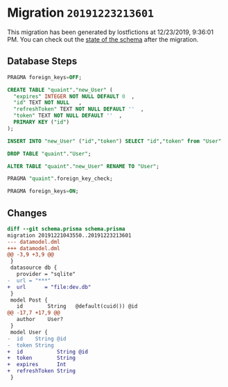 # Migration `20191223213601`

This migration has been generated by lostfictions at 12/23/2019, 9:36:01 PM.
You can check out the [state of the schema](./schema.prisma) after the migration.

## Database Steps

```sql
PRAGMA foreign_keys=OFF;

CREATE TABLE "quaint"."new_User" (
  "expires" INTEGER NOT NULL DEFAULT 0  ,
  "id" TEXT NOT NULL   ,
  "refreshToken" TEXT NOT NULL DEFAULT ''  ,
  "token" TEXT NOT NULL DEFAULT ''  ,
  PRIMARY KEY ("id")
);

INSERT INTO "new_User" ("id","token") SELECT "id","token" from "User"

DROP TABLE "quaint"."User";

ALTER TABLE "quaint"."new_User" RENAME TO "User";

PRAGMA "quaint".foreign_key_check;

PRAGMA foreign_keys=ON;
```

## Changes

```diff
diff --git schema.prisma schema.prisma
migration 20191221043550..20191223213601
--- datamodel.dml
+++ datamodel.dml
@@ -3,9 +3,9 @@
 }
 datasource db {
   provider = "sqlite"
-  url = "***"
+  url      = "file:dev.db"
 }
 model Post {
   id        String   @default(cuid()) @id
@@ -17,7 +17,9 @@
   author    User?
 }
 model User {
-  id    String @id
-  token String
+  id           String @id
+  token        String
+  expires      Int
+  refreshToken String
 }
```



